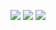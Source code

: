 ![](https://cdn.jsdelivr.net/gh/Pi3-l22/Stardew_Valley_Image/character/12.png)
![](https://cdn.jsdelivr.net/gh/Pi3-l22/Stardew_Valley_Image/character/12-1.png)
![](https://cdn.jsdelivr.net/gh/Pi3-l22/Stardew_Valley_Image/character/12-2.png)